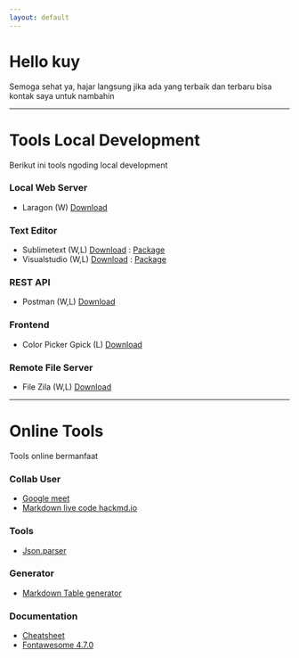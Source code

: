 ```yaml
---
layout: default
---
```


# Hello kuy

Semoga sehat ya, hajar langsung jika ada yang terbaik dan terbaru bisa kontak saya untuk nambahin

***

# Tools Local Development

Berikut ini tools ngoding local development

### Local Web Server
- Laragon (W) [Download](https://laragon.org/download/index.html)


### Text Editor
- Sublimetext (W,L) [Download](https://www.sublimetext.com/download) : [Package](./p/package/sublime.html)
- Visualstudio (W,L) [Download](https://code.visualstudio.com/download) : [Package](./p/package/viscode.html)


### REST API
- Postman (W,L) [Download](https://www.postman.com/downloads/)


### Frontend
- Color Picker Gpick (L) [Download](https://pkgs.org/download/gpick)


### Remote File Server
- File Zila (W,L) [Download](https://filezilla-project.org/download.php?type=client)


***

# Online Tools

Tools online bermanfaat

### Collab User
- [Google meet](https://meet.google.com/) 
- [Markdown live code hackmd.io](https://hackmd.io/) 

### Tools
- [Json.parser](http://json.parser.online.fr/)

### Generator
- [Markdown Table generator](https://www.tablesgenerator.com/markdown_tables)

### Documentation

- [Cheatsheet](https://devhints.io/)
- [Fontawesome 4.7.0](https://fontawesome.com/v4.7.0/cheatsheet/)


